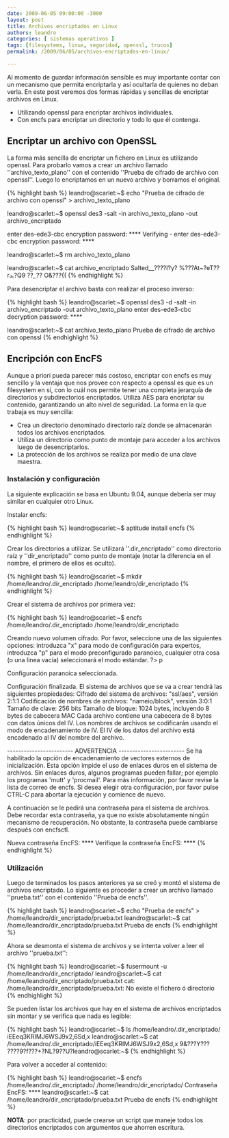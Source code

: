 ```yaml
---
date: 2009-06-05 09:00:00 -3000
layout: post
title: Archivos encriptados en Linux
authors: leandro
categories: [ sistemas operativos ] 
tags: [filesystems, linux, seguridad, openssl, trucos]
permalink: /2009/06/05/archivos-encriptados-en-linux/

---
```


Al momento de guardar información sensible es muy importante contar con un
mecanismo que permita encriptarla y así ocultarla de quienes no deban verla. En
este post veremos dos formas rápidas y sencillas de encriptar archivos en
Linux. <!-- more -->

* Utilizando openssl para encriptar archivos individuales.
* Con encfs para encriptar un directorio y todo lo que él contenga.

## Encriptar un archivo con OpenSSL

La forma más sencilla de encriptar un fichero en Linux es utilizando openssl.
Para probarlo vamos a crear un archivo llamado ''archivo_texto_plano'' con el
contenido ''Prueba de cifrado de archivo con openssl''. Luego lo encriptamos en
un nuevo archivo y borramos el original.

{% highlight bash %}
leandro@scarlet:~$ echo "Prueba de cifrado de archivo con openssl" > archivo_texto_plano

leandro@scarlet:~$ openssl des3 -salt -in archivo_texto_plano -out archivo_encriptado

enter des-ede3-cbc encryption password: ****
Verifying - enter des-ede3-cbc encryption password: ****

leandro@scarlet:~$ rm archivo_texto_plano

leandro@scarlet:~$ cat archivo_encriptado
Salted__????I?y?
%???At~?eT??rܥ?Q9
??؁?? O&???{(
{% endhighlight %}

Para desencriptar el archivo basta con realizar el proceso inverso:

{% highlight bash %}
leandro@scarlet:~$ openssl des3 -d -salt -in archivo_encriptado -out archivo_texto_plano
enter des-ede3-cbc decryption password: ****

leandro@scarlet:~$ cat archivo_texto_plano
Prueba de cifrado de archivo con openssl
{% endhighlight %}

## Encripción con EncFS

Aunque a priori pueda parecer más costoso, encriptar con encfs es muy sencillo y
la ventaja que nos provee con respecto a openssl es que es un filesystem en sí,
con lo cuál nos permite tener una completa jerarquía de directorios y
subdirectorios encriptados. Utiliza AES para encriptar su contenido,
garantizando un alto nivel de seguridad. La forma en la que trabaja es muy
sencilla:

* Crea un directorio denominado directorio raíz donde se almacenarán todos los
archivos encriptados.
* Utiliza un directorio como punto de montaje para acceder a los archivos luego
de desencriptarlos.
* La protección de los archivos se realiza por medio de una clave maestra.

### Instalación y configuración

La siguiente explicación se basa en Ubuntu 9.04, aunque debería ser muy similar
en cualquier otro Linux.

Instalar encfs:

{% highlight bash %}
leandro@scarlet:~$ aptitude install encfs
{% endhighlight %}

Crear los directorios a utilizar. Se utilizará ''.dir_encriptado'' como
directorio raíz y ''dir_encriptado'' como punto de montaje (notar la diferencia
en el nombre, el primero de ellos es oculto).

{% highlight bash %}
leandro@scarlet:~$ mkdir /home/leandro/.dir_encriptado
/home/leandro/dir_encriptado
{% endhighlight %}

Crear el sistema de archivos por primera vez:

{% highlight bash %}
leandro@scarlet:~$ encfs /home/leandro/.dir_encriptado
/home/leandro/dir_encriptado

Creando nuevo volumen cifrado.
Por favor, seleccione una de las siguientes opciones:
introduzca "x" para modo de configuración para expertos,
introduzca "p" para el modo preconfigurado paranoico,
cualquier otra cosa (o una línea vacía) seleccionará el modo estándar.
?> p

Configuración paranoica seleccionada.

Configuración finalizada. El sistema de archivos que se va a crear tendrá las siguientes propiedades:
Cifrado del sistema de archivos: "ssl/aes", versión 2:1:1
Codificación de nombres de archivos: "nameio/block", versión 3:0:1
Tamaño de clave: 256 bits
Tamaño de bloque: 1024 bytes, incluyendo 8 bytes de cabecera MAC
Cada archivo contiene una cabecera de 8 bytes con datos únicos del IV.
Los nombres de archivos se codificarán usando el modo de encadenamiento de IV.
El IV de los datos del archivo está encadenado al IV del nombre del archivo.

------------------------ ADVERTENCIA ------------------------
Se ha habilitado  la opción de encadenamiento de vectores externos de inicialización.
Esta opción impide el uso de enlaces duros en el sistema de archivos. Sin
enlaces duros, algunos programas pueden fallar; por ejemplo los programas 'mutt' y 'procmail'.
Para más información, por favor revise la lista de correo de encfs.
Si desea elegir otra configuración, por favor pulse CTRL-C para abortar la ejecución y comience de nuevo.

A continuación se le pedirá una contraseña para el sistema de archivos.
Debe recordar esta contraseña, ya que no existe absolutamente ningún mecanismo
de recuperación. No obstante, la contraseña puede cambiarse después con
encfsctl.

Nueva contraseña EncFS: ****
Verifique la contraseña EncFS: ****
{% endhighlight %}

### Utilización

Luego de terminados los pasos anteriores ya se creó y montó el sistema de
archivos encriptado. Lo siguiente es proceder a crear un archivo llamado
''prueba.txt'' con el contenido ''Prueba de encfs''.

{% highlight bash %}
leandro@scarlet:~$ echo "Prueba de encfs" > /home/leandro/dir_encriptado/prueba.txt
leandro@scarlet:~$ cat /home/leandro/dir_encriptado/prueba.txt
Prueba de encfs
{% endhighlight %}

Ahora se desmonta el sistema de archivos y se intenta volver a leer el archivo
''prueba.txt'':

{% highlight bash %}
leandro@scarlet:~$ fusermount -u /home/leandro/dir_encriptado/
leandro@scarlet:~$ cat /home/leandro/dir_encriptado/prueba.txt
cat: /home/leandro/dir_encriptado/prueba.txt: No existe el fichero ó directorio
{% endhighlight %}

Se pueden listar los archivos que hay en el sistema de archivos encriptados sin
montar y se verifica que nada es legible:

{% highlight bash %}
leandro@scarlet:~$ ls /home/leandro/.dir_encriptado/
iEEeq3KRIMJ6WSJ9x2,6Sd,x
leandro@scarlet:~$ cat /home/leandro/.dir_encriptado/iEEeq3KRIMJ6WSJ9x2,6Sd,x
9&???Y???
????9?f???+?NL?9??U?leandro@scarlet:~$
{% endhighlight %}

Para volver a acceder al contenido:

{% highlight bash %}
leandro@scarlet:~$ encfs /home/leandro/.dir_encriptado/ /home/leandro/dir_encriptado/
Contraseña EncFS: ****
leandro@scarlet:~$ cat /home/leandro/dir_encriptado/prueba.txt
Prueba de encfs
{% endhighlight %}

**NOTA**: por practicidad, puede crearse un script que maneje todos los
directorios encriptados con argumentos que ahorren escritura.
